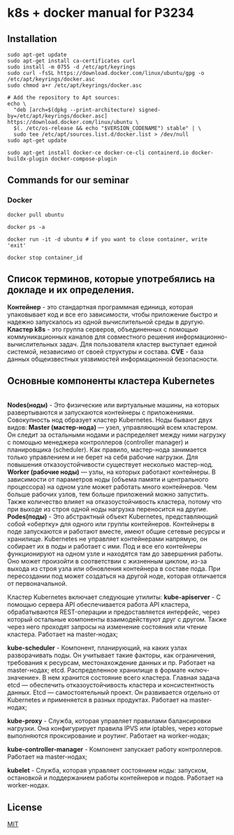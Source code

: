# k8s + docker manual for P3234


## Installation
``` Add Docker's official GPG key:
sudo apt-get update
sudo apt-get install ca-certificates curl
sudo install -m 0755 -d /etc/apt/keyrings
sudo curl -fsSL https://download.docker.com/linux/ubuntu/gpg -o /etc/apt/keyrings/docker.asc
sudo chmod a+r /etc/apt/keyrings/docker.asc

# Add the repository to Apt sources:
echo \
  "deb [arch=$(dpkg --print-architecture) signed-by=/etc/apt/keyrings/docker.asc] https://download.docker.com/linux/ubuntu \
  $(. /etc/os-release && echo "$VERSION_CODENAME") stable" | \
  sudo tee /etc/apt/sources.list.d/docker.list > /dev/null
sudo apt-get update
```


```
sudo apt-get install docker-ce docker-ce-cli containerd.io docker-buildx-plugin docker-compose-plugin
```
## Commands for our seminar
### Docker
```
docker pull ubuntu
```
```
docker ps -a 
```
```
docker run -it -d ubuntu # if you want to close container, write 'exit'
```
```
docker stop container_id
```

## Список терминов, которые употребялись на докладе и их определения.
<b>Контейнер</b> - это стандартная программная единица, которая упаковывает код и все его зависимости, чтобы приложение быстро и надежно запускалось из одной вычислительной среды в другую.
<b>Кластер k8s</b> - это группа серверов, объединенных с помощью коммуникационных каналов для совместного решения информационно-вычислительных задач. Для пользователя кластер выступает единой системой, независимо от своей структуры и состава. 
<b>CVE</b> - база данных общеизвестных уязвимостей информационной безопасности.

## Основные компоненты кластера Kubernetes 
</br>
<b>Nodes(ноды)</b> - Это физические или виртуальные машины, на которых развертываются и запускаются контейнеры с приложениями. Совокупность нод образует кластер Kubernetes.
Ноды бывают двух видов:
<b>Master (мастер-нода)</b> — узел, управляющий всем кластером. Он следит за остальными нодами и распределяет между ними нагрузку с помощью менеджера контроллеров (controller manager) и планировщика (scheduler). Как правило, мастер-нода занимается только управлением и не берет на себя рабочие нагрузки. Для повышения отказоустойчивости существует несколько мастер-нод.
<b>Worker (рабочие ноды)</b> — узлы, на которых работают контейнеры. В зависимости от параметров ноды (объема памяти и центрального процессора) на одном узле может работать много контейнеров. Чем больше рабочих узлов, тем больше приложений можно запустить. Также количество влияет на отказоустойчивость кластера, потому что при выходе из строя одной ноды нагрузка переносится на другие.
<b>Podes(поды)</b> - Это абстрактный объект Kubernetes, представляющий собой «обертку» для одного или группы контейнеров. Контейнеры в поде запускаются и работают вместе, имеют общие сетевые ресурсы и хранилище. Kubernetes не управляет контейнерами напрямую, он собирает их в поды и работает с ими.
Под и все его контейнеры функционируют на одном узле и находятся там до завершения работы. Оно может произойти в соответствии с жизненным циклом, из-за выхода из строя узла или обновления контейнера в составе пода. При пересоздании под может создаться на другой ноде, которая отличается от первоначальной.

Кластер Kubernetes включает следующие утилиты:
<b>kube-apiserver</b> - С помощью сервера API обеспечивается работа API кластера, обрабатываются REST-операции и предоставляется интерфейс, через который остальные компоненты взаимодействуют друг с другом. Также через него проходят запросы на изменение состояния или чтение кластера. Работает на master-нодах;

<b>kube-scheduler</b> - Компонент, планирующий, на каких узлах разворачивать поды. Он учитывает такие факторы, как ограничения, требования к ресурсам, местонахождение данных и пр. Работает на master-нодах;
etcd. Распределенное хранилище в формате «ключ-значение». В нем хранится состояние всего кластера. Главная задача etcd — обеспечить отказоустойчивость кластера и консистентность данных. Etcd — самостоятельный проект. Он развивается отдельно от Kubernetes и применяется в разных продуктах. Работает на master-нодах;

<b>kube-proxy</b> - Служба, которая управляет правилами балансировки нагрузки. Она конфигурирует правила IPVS или iptables, через которые выполняются проксирование и роутинг. Работает на worker-нодах;

<b>kube-controller-manager</b> - Компонент запускает работу контроллеров. Работает на master-нодах;

<b>kubelet</b> - Cлужба, которая управляет состоянием ноды: запуском, остановкой и поддержанием работы контейнеров и подов. Работает на worker-нодах.

## License

[MIT](https://choosealicense.com/licenses/mit/)

